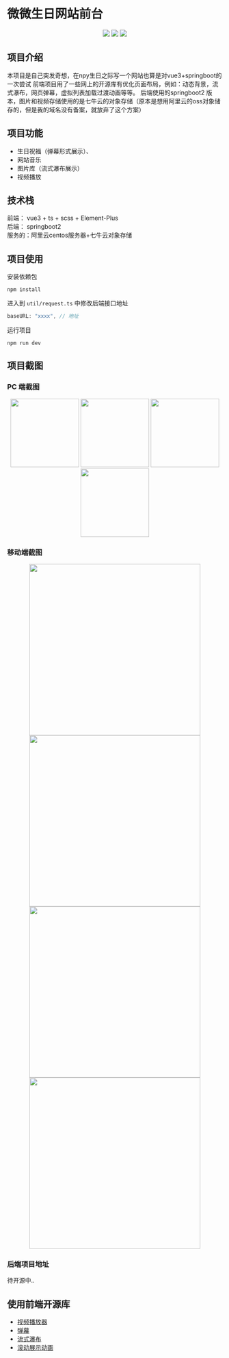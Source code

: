 # 微微生日网站前台
<p align="center">
<a href="https://github.com/Zhz4"><img src="https://img.shields.io/badge/author-zhz4-blue"></a>
<a href="https://cn.vuejs.org/"><img src="https://img.shields.io/badge/language-vue3-yellowgreen"></a>
<a href="https://nodejs.org/download/"><img src="https://img.shields.io/badge/node-16.13.2-brightgreen"></a>
</p>

## 项目介绍
本项目是自己突发奇想，在npy生日之际写一个网站也算是对vue3+springboot的一次尝试
前端项目用了一些网上的开源库有优化页面布局，例如：动态背景，流式瀑布，网页弹幕，虚拟列表加载过渡动画等等。
后端使用的springboot2 版本，图片和视频存储使用的是七牛云的对象存储（原本是想用阿里云的oss对象储存的，但是我的域名没有备案，就放弃了这个方案）
## 项目功能
- 生日祝福（弹幕形式展示）、
- 网站音乐
- 图片库（流式瀑布展示）
- 视频播放
## 技术栈
前端： vue3 + ts + scss + Element-Plus  
后端： springboot2  
服务的：阿里云centos服务器+七牛云对象存储
## 项目使用
安装依赖包
```xshell
npm install
```
进入到 `util/request.ts` 中修改后端接口地址
```ts
baseURL: "xxxx", // 地址
```
运行项目
```xShell
npm run dev
```
## 项目截图
### PC 端截图
<div align="center">
   <img src="https://cdn.nlark.com/yuque/0/2023/jpeg/26376404/1692088086267-615bc8fc-e848-4eb0-b3c8-6de0d64841d4.jpeg"  height=160>
   <img src="https://cdn.nlark.com/yuque/0/2023/png/26376404/1692088091462-9fea6520-e9d4-484f-9a7a-52d2de0684e0.png?x-oss-process=image%2Fresize%2Cw_825%2Climit_0" height=160>
   <img src="https://cdn.nlark.com/yuque/0/2023/png/26376404/1692088097138-20421b7a-6edc-4149-817b-97e4cfb46c22.png?x-oss-process=image%2Fresize%2Cw_825%2Climit_0" height=160>
   <img src="https://cdn.nlark.com/yuque/0/2023/jpeg/26376404/1692088102628-e657bb34-ffae-48df-9d16-4c9a15f3b069.jpeg" height=160>
</div>

### 移动端截图
<div align="center">
   <img src="https://cdn.nlark.com/yuque/0/2023/jpeg/26376404/1692088027044-fb9a283f-24d5-4e45-8b6a-9ec5f81b6f3e.jpeg?x-oss-process=image%2Fresize%2Cw_825%2Climit_0%2Finterlace%2C1"  height=400>
   <img src="https://cdn.nlark.com/yuque/0/2023/jpeg/26376404/1692088036871-9cfc3fcb-958e-4e69-9ea3-26c7c9674aa7.jpeg"  height=400>
   <img src="https://cdn.nlark.com/yuque/0/2023/jpeg/26376404/1692088044002-e29e3203-7eae-4335-9343-67f59771c5f3.jpeg"  height=400>
   <img src="https://cdn.nlark.com/yuque/0/2023/jpeg/26376404/1692088051510-46fa838c-e2ae-4887-a91c-2c6a204e7ee6.jpeg"  height=400>
</div>

### 后端项目地址
待开源中..


## 使用前端开源库
- [视频播放器](https://codelife.cc/vue3-video-play/guide/install.html#props)
- [弹幕](https://github.com/hellodigua/vue-danmaku)
- [流式瀑布](https://github.com/shershen08/vue-masonry)
- [滚动展示动画](https://scrollrevealjs.org/)